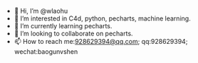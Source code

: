 - 👋 Hi, I’m @wlaohu
- 👀 I’m interested in C4d, python, pecharts, machine learning.
- 🌱 I’m currently learning pecharts. 
- 💞️ I’m looking to collaborate on pecharts.
- 📫 How to reach me:928629394@qq.com; qq:928629394; wechat:baogunvshen

<!---
wlaohu/wlaohu is a ✨ special ✨ repository because its `README.md` (this file) appears on your GitHub profile.
You can click the Preview link to take a look at your changes.
--->
